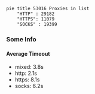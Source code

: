 
```mermaid
pie title 53016 Proxies in list
    "HTTP" : 29182
    "HTTPS": 11079
    "SOCKS" : 19399
```

### Some Info
#### Average Timeout

- mixed: 3.8s
- http: 2.1s
- https: 8.1s
- socks: 6.2s